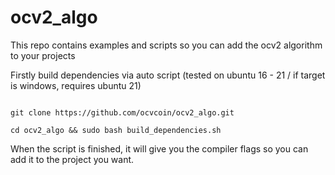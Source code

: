 # ocv2_algo
This repo contains examples and scripts so you can add the ocv2 algorithm to your projects

Firstly build dependencies via auto script (tested on ubuntu 16 - 21 / if target is windows, requires ubuntu 21)


```

git clone https://github.com/ocvcoin/ocv2_algo.git

cd ocv2_algo && sudo bash build_dependencies.sh

```


When the script is finished, it will give you the compiler flags so you can add it to the project you want.
